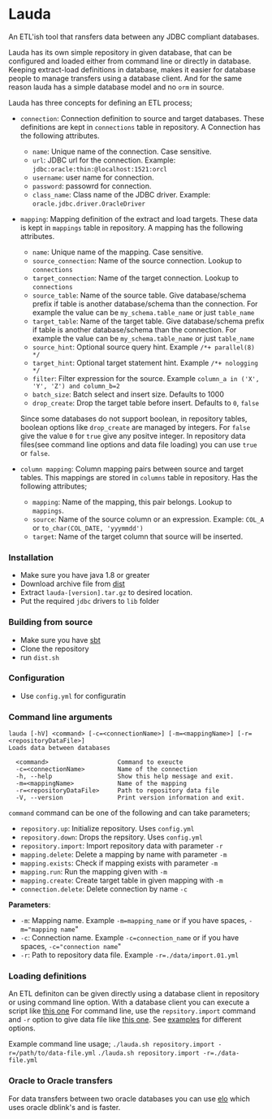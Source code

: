 # Lauda

An ETL'ish tool that ransfers data between any JDBC compliant databases.

Lauda has its own simple repository in given database, that can be configured and loaded either from command line
or directly in database. Keeping extract-load definitions in database, makes it easier for database people to
manage transfers using a database client. And for the same reason lauda has a simple database model and no `orm` in source.

Lauda has three concepts for defining an ETL process;

- `connection`: Connection definition to source and target databases. These definitions are
kept in `connections` table in repository. A Connection has the following attributes.

  - `name`: Unique name of the connection. Case sensitive.
  - `url`: JDBC url for the connection. Example: `jdbc:oracle:thin:@localhost:1521:orcl`
  - `username`: user name for connection.
  - `password`: passowrd for connection.
  - `class_name`: Class name of the JDBC driver. Example: `oracle.jdbc.driver.OracleDriver`

- `mapping`: Mapping definition of the extract and load targets. These data is kept in `mappings` table
in repository. A mapping has the following attributes.
  - `name`: Unique name of the mapping. Case sensitive.
  - `source_connection`: Name of the source connection. Lookup to `connections`
  - `target_connection`: Name of the target connection. Lookup to `connections`
  - `source_table`: Name of the source table. Give database/schema prefix if table is another database/schema than the connection. For example the value can be `my_schema.table_name` or just `table_name`
  - `target_table`: Name of the target table. Give database/schema prefix if table is another database/schema than the connection. For example the value can be `my_schema.table_name` or just `table_name`
  - `source_hint`: Optional source query hint. Example `/*+ parallel(8) */`
  - `target_hint`: Optional target statement hint. Example `/*+ nologging */`
  - `filter`: Filter expression for the source. Example `column_a in ('X', 'Y', 'Z') and column_b=2`
  - `batch_size`: Batch select and insert size. Defaults to 1000
  - `drop_create`: Drop the target table before insert. Defaults to `0`, `false`

  Since some databases do not support boolean, in repository tables, boolean options like `drop_create` are managed by integers. For `false` give the value `0` for `true` give any positve integer.
  In repository data files(see command line options and data file loading) you can use `true` or `false`.

- `column mapping`: Column mapping pairs between source and target tables. This mappings are stored in `columns`
table in repository. Has the following attributes;

  - `mapping`: Name of the mapping, this pair belongs. Lookup to `mappings`.
  - `source`: Name of the source column or an expression. Example: `COL_A` or `to_char(COL_DATE, 'yyymmdd')`
  - `target`: Name of the target column that source will be inserted.


### Installation
- Make sure you have java 1.8 or greater
- Download archive file from [dist](/dist)
- Extract `lauda-[version].tar.gz` to desired location.
- Put the required `jdbc` drivers to `lib` folder


### Building from source
- Make sure you have [sbt](https://www.scala-sbt.org/)
- Clone the repository
- run `dist.sh`

### Configuration
- Use `config.yml` for configuratin

### Command line arguments
```
lauda [-hV] <command> [-c=<connectionName>] [-m=<mappingName>] [-r=<repositoryDataFile>]
Loads data between databases

  <command>                   Command to exeucte
  -c=<connectionName>         Name of the connection
  -h, --help                  Show this help message and exit.
  -m=<mappingName>            Name of the mapping
  -r=<repositoryDataFile>     Path to repository data file
  -V, --version               Print version information and exit.
```

`command` command can be one of the following and can take parameters;

  - `repository.up`: Initialize repository. Uses `config.yml`
  - `repository.down`: Drops the repsitory. Uses `config.yml`
  - `repository.import`: Import repository data with parameter `-r`
  - `mapping.delete`: Delete a mapping by name with parameter `-m`
  - `mapping.exists`: Check if mapping exists with parameter `-m`
  - `mapping.run`: Run the mapping given with `-m`
  - `mapping.create`: Create target table in given mapping with `-m`
  - `connection.delete`: Delete connection by name `-c`

**Parameters**:
  - `-m`: Mapping name. Example `-m=mapping_name` or if you have spaces, `-m="mapping name`"
  - `-c`: Connection name. Example `-c=connection_name` or if you have spaces, `-c="connection name`"
  - `-r`: Path to repository data file. Example `-r=./data/import.01.yml`


### Loading definitions
  An ETL definiton can be given directly using a database client in repository or using
  command line option. With a database client you can execute a script like [this one](/examples/repository-seed-01.sql)
  For command line, use the `repsitory.import` command and `-r` option to give data file like
  [this one](/examples/repository-seed-01.yml). See [examples](/examples) for different options.

  Example command line usage;
  `./lauda.sh repository.import -r=/path/to/data-file.yml`
  `./lauda.sh repository.import -r=./data-file.yml`



### Oracle to Oracle transfers
For data transfers between two oracle databases you can use [elo](https://github.com/bluecolor/elo)
which uses oracle dblink's and is faster.